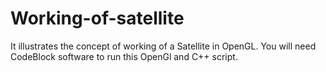 # Working-of-satellite
It illustrates the concept of working of a Satellite in OpenGL.
You will need CodeBlock software to run this OpenGl and C++ script.


